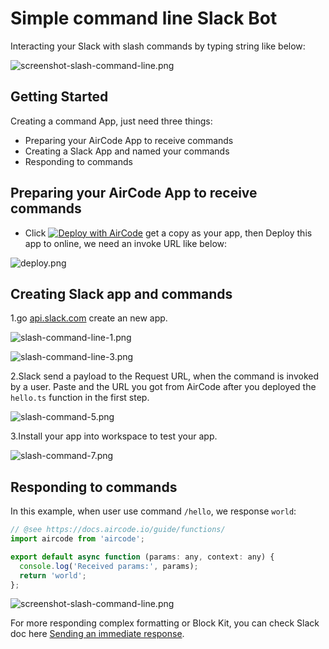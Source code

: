 # Simple command line Slack Bot

Interacting your Slack with slash commands by typing string like below:

![screenshot-slash-command-line.png](https://s2.loli.net/2023/09/14/GkYqd2BFgpACPHs.png)

## Getting Started

Creating a command App, just need three things:

- Preparing your AirCode App to receive commands
- Creating a Slack App and named your commands
- Responding to commands

## Preparing your AirCode App to receive commands

- Click [![Deploy with AirCode](https://aircode.io/aircode-deploy-button.svg)](https://aircode.io/dashboard?owner=AirCodeLabs&repo=aircode&branch=main&path=examples%2Fsimple-command-line-slack-bot&appname=simple%20command%20line%20slack%20bot) get a copy as your app, then Deploy this app to online, we need an invoke URL like below:

![deploy.png](https://s2.loli.net/2023/09/14/Zs8QMrCIfShJv5B.png)

## Creating Slack app and commands

1.go [api.slack.com](https://api.slack.com/apps?new_app=1) create an new app.

![slash-command-line-1.png](https://s2.loli.net/2023/09/14/jWnJvoAqHT3dpg8.png)

![slash-command-line-3.png](https://s2.loli.net/2023/09/14/K3kO2fV9YSneHLs.png)

2.Slack send a payload to the Request URL, when the command is invoked by a user. Paste and the URL you got from AirCode after you deployed the `hello.ts` function in the first step.

![slash-command-5.png](https://s2.loli.net/2023/09/14/yJtKXpRSICGwOji.png)

3.Install your app into workspace to test your app.

![slash-command-7.png](https://s2.loli.net/2023/09/14/dD3FS8zVptmI1Jj.png)

## Responding to commands

In this example, when user use command `/hello`, we response `world`: 

```js
// @see https://docs.aircode.io/guide/functions/
import aircode from 'aircode';

export default async function (params: any, context: any) {
  console.log('Received params:', params);
  return 'world';
};
```

![screenshot-slash-command-line.png](https://s2.loli.net/2023/09/14/GkYqd2BFgpACPHs.png)

For more responding complex formatting or Block Kit, you can check Slack doc here [Sending an immediate response](https://api.slack.com/interactivity/slash-commands#responding_immediate_response).
